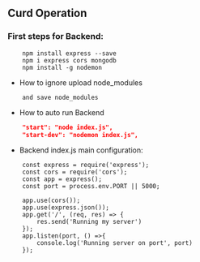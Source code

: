 ## Curd Operation
### First steps for Backend:
```	npm init -y
	npm install express --save
	npm i express cors mongodb
	npm install -g nodemon
```

- How to ignore upload node_modules
```	Create a file named: gitignore
	and save node_modules
```

- How to auto run Backend
```	package.json > sctipt
	"start": "node index.js",
	"start-dev": "nodemon index.js",
```

- Backend index.js main configuration:
```	
	const express = require('express');
	const cors = require('cors');
	const app = express();
	const port = process.env.PORT || 5000;

	app.use(cors());
	app.use(express.json());
	app.get('/', (req, res) => {
	    res.send('Running my server')
	});
	app.listen(port, () =>{
	    console.log('Running server on port', port)
	});
```